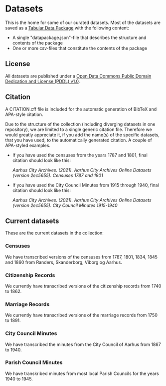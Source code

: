 # Datasets
This is the home for some of our curated datasets. Most of the datasets are saved as a [Tabular Data Package](https://specs.frictionlessdata.io/tabular-data-package/) with the following content:

* A single "datapackage.json"-file that describes the structure and contents of the package
* One or more csv-files that constitute the contents of the package

## License
All datasets are published under a [Open Data Commons Public Domain Dedication and License (PDDL) v1.0](https://opendatacommons.org/licenses/pddl/1-0/).

## Citation
A CITATION.cff file is included for the automatic generation of BibTeX and APA-style citation.

Due to the structure of the collection (including diverging datasets in one repository), we are limited to a single generic citation file. Therefore we would greatly appreciate it, if you add the name(s) of the specific datasets, that you have used, to the automatically generated citation. A couple of APA-styled examples.

- If you have used the censuses from the years 1787 and 1801, final citation should look like this:

  *Aarhus City Archives. (2021). Aarhus City Archives Online Datasets (version 2ec5655). Censuses 1787 and 1801*
  
- If you have used the City Council Minutes from 1915 through 1940, final citation should look like this:

  *Aarhus City Archives. (2021). Aarhus City Archives Online Datasets (version 2ec5655). City Council Minutes 1915-1940*


## Current datasets
These are the current datasets in the collection:

### Censuses
We have transcribed versions of the censuses from 1787, 1801, 1834, 1845 and 1860 from Randers, Skanderborg, Viborg og Aarhus.

### Citizenship Records
We currently have transcribed versions of the citizenship records from 1740 to 1862.

### Marriage Records
We currently have transcribed versions of the marriage records from 1750 to 1891.

### City Council Minutes
We have transcribed the minutes from the City Council of Aarhus from 1867 to 1940.

### Parish Council Minutes
We have transkribed minutes from most local Parish Councils for the years 1940 to 1945.